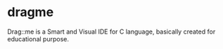 # dragme
Drag::me is a Smart and Visual IDE for C language, basically created for educational purpose.
